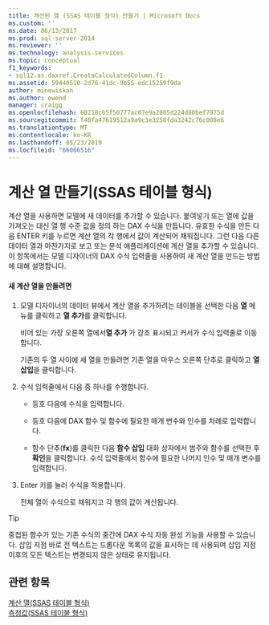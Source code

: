 ```yaml
---
title: 계산된 열 (SSAS 테이블 형식) 만들기 | Microsoft Docs
ms.custom: ''
ms.date: 06/13/2017
ms.prod: sql-server-2014
ms.reviewer: ''
ms.technology: analysis-services
ms.topic: conceptual
f1_keywords:
- sql12.as.daxref.CreataCalculatedColumn.f1
ms.assetid: 59440510-2d76-41dc-9b55-edc15259f9da
author: minewiskan
ms.author: owend
manager: craigg
ms.openlocfilehash: 60218cb5f50777ac07e9a2805d224d80bef7975d
ms.sourcegitcommit: f40fa47619512a9a9c3e3258fda3242c76c008e6
ms.translationtype: MT
ms.contentlocale: ko-KR
ms.lasthandoff: 05/23/2019
ms.locfileid: "66066516"
---
```

# <a name="create-a-calculated-column-ssas-tabular"></a>계산 열 만들기(SSAS 테이블 형식)
  계산 열을 사용하면 모델에 새 데이터를 추가할 수 있습니다. 붙여넣기 또는 열에 값을 가져오는 대신 열 행 수준 값을 정의 하는 DAX 수식을 만듭니다. 유효한 수식을 만든 다음 ENTER 키를 누르면 계산 열의 각 행에서 값이 계산되어 채워집니다. 그런 다음 다른 데이터 열과 마찬가지로 보고 또는 분석 애플리케이션에 계산 열을 추가할 수 있습니다. 이 항목에서는 모델 디자이너의 DAX 수식 입력줄을 사용하여 새 계산 열을 만드는 방법에 대해 설명합니다.  
  
#### <a name="to-create-a-new-calculated-column"></a>새 계산 열을 만들려면  
  
1.  모델 디자이너의 데이터 뷰에서 계산 열을 추가하려는 테이블을 선택한 다음 **열** 메뉴를 클릭하고 **열 추가**를 클릭합니다.  
  
     비어 있는 가장 오른쪽 열에서**열 추가** 가 강조 표시되고 커서가 수식 입력줄로 이동합니다.  
  
     기존의 두 열 사이에 새 열을 만들려면 기존 열을 마우스 오른쪽 단추로 클릭하고 **열 삽입**을 클릭합니다.  
  
2.  수식 입력줄에서 다음 중 하나를 수행합니다.  
  
    -   등호 다음에 수식을 입력합니다.  
  
    -   등호 다음에 DAX 함수 및 함수에 필요한 매개 변수와 인수를 차례로 입력합니다.  
  
    -   함수 단추(**fx**)를 클릭한 다음 **함수 삽입** 대화 상자에서 범주와 함수를 선택한 후 **확인**을 클릭합니다. 수식 입력줄에서 함수에 필요한 나머지 인수 및 매개 변수를 입력합니다.  
  
3.  Enter 키를 눌러 수식을 적용합니다.  
  
     전체 열이 수식으로 채워지고 각 행의 값이 계산됩니다.  
  
> [!TIP]  
>  중첩된 함수가 있는 기존 수식의 중간에 DAX 수식 자동 완성 기능을 사용할 수 있습니다. 삽입 지점 바로 전 텍스트는 드롭다운 목록의 값을 표시하는 데 사용되며 삽입 지점 이후의 모든 텍스트는 변경되지 않은 상태로 유지됩니다.  
  
## <a name="see-also"></a>관련 항목  
 [계산 열&#40;SSAS 테이블 형식&#41;](ssas-calculated-columns.md)   
 [측정값&#40;SSAS 테이블 형식&#41;](measures-ssas-tabular.md)  
  
  
